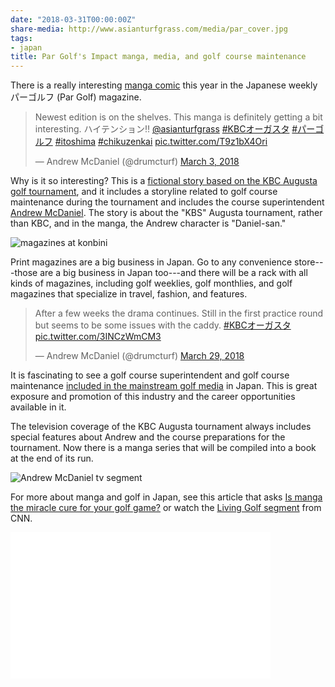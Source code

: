 ```yaml
---
date: "2018-03-31T00:00:00Z"
share-media: http://www.asianturfgrass.com/media/par_cover.jpg
tags:
- japan
title: Par Golf's Impact manga, media, and golf course maintenance
---
```


There is a really interesting [manga comic](https://en.wikipedia.org/wiki/Manga) this year in the Japanese weekly パーゴルフ (Par Golf) magazine.

<blockquote class="twitter-tweet" data-lang="en"><p lang="ja" dir="ltr">Newest edition is on the shelves. This manga is definitely getting a bit interesting. ハイテンション‼️ <a href="https://twitter.com/asianturfgrass?ref_src=twsrc%5Etfw">@asianturfgrass</a> <a href="https://twitter.com/hashtag/KBC%E3%82%AA%E3%83%BC%E3%82%AC%E3%82%B9%E3%82%BF?src=hash&amp;ref_src=twsrc%5Etfw">#KBCオーガスタ</a> <a href="https://twitter.com/hashtag/%E3%83%91%E3%83%BC%E3%82%B4%E3%83%AB%E3%83%95?src=hash&amp;ref_src=twsrc%5Etfw">#パーゴルフ</a> <a href="https://twitter.com/hashtag/itoshima?src=hash&amp;ref_src=twsrc%5Etfw">#itoshima</a> <a href="https://twitter.com/hashtag/chikuzenkai?src=hash&amp;ref_src=twsrc%5Etfw">#chikuzenkai</a> <a href="https://t.co/T9z1bX4Ori">pic.twitter.com/T9z1bX4Ori</a></p>&mdash; Andrew McDaniel (@drumcturf) <a href="https://twitter.com/drumcturf/status/969937627464941568?ref_src=twsrc%5Etfw">March 3, 2018</a></blockquote>
<script async src="https://platform.twitter.com/widgets.js" charset="utf-8"></script>

Why is it so interesting? This is a [fictional story based on the KBC Augusta golf tournament](https://twitter.com/drumcturf/status/969937627464941568), and it includes a storyline related to golf course maintenance during the tournament and includes the course superintendent [Andrew McDaniel](https://twitter.com/drumcturf). The story is about the "KBS" Augusta tournament, rather than KBC, and in the manga, the Andrew character is "Daniel-san."

![magazines at konbini](/media/magazine_shelves.jpg)

Print magazines are a big business in Japan. Go to any convenience store---those are a big business in Japan too---and there will be a rack with all kinds of magazines, including golf weeklies, golf monthlies, and golf magazines that specialize in travel, fashion, and features.

<blockquote class="twitter-tweet" data-lang="en"><p lang="en" dir="ltr">After a few weeks the drama continues. Still in the first practice round but seems to be some issues with the caddy. <a href="https://twitter.com/hashtag/KBC%E3%82%AA%E3%83%BC%E3%82%AC%E3%82%B9%E3%82%BF?src=hash&amp;ref_src=twsrc%5Etfw">#KBCオーガスタ</a> <a href="https://t.co/3INCzWmCM3">pic.twitter.com/3INCzWmCM3</a></p>&mdash; Andrew McDaniel (@drumcturf) <a href="https://twitter.com/drumcturf/status/979488785493737473?ref_src=twsrc%5Etfw">March 29, 2018</a></blockquote>
<script async src="https://platform.twitter.com/widgets.js" charset="utf-8"></script>

It is fascinating to see a golf course superintendent and golf course maintenance [included in the mainstream golf media](https://twitter.com/drumcturf/status/979488785493737473) in Japan. This is great exposure and promotion of this industry and the career opportunities available in it.

The television coverage of the KBC Augusta tournament always includes special features about Andrew and the course preparations for the tournament. Now there is a manga series that will be compiled into a book at the end of its run.

![Andrew McDaniel tv segment](/media/dru_tv.jpg)

For more about manga and golf in Japan, see this article that asks [Is manga the miracle cure for your golf game?](https://www.cnn.com/2017/04/26/golf/golf-japan-manga-golf-lesson-comic/index.html) or watch the [Living Golf segment](https://www.cnn.com/videos/sports/2017/05/04/japan-tokyo-2020-olympics-isao-aoki-manga-living-golf-may-2017-spc.cnn) from CNN.

<iframe width="416" height="234" src="//fave.api.cnn.io/v1/fav/?video=sports/2017/05/04/japan-tokyo-2020-olympics-isao-aoki-manga-living-golf-may-2017-spc.cnn&customer=cnn&edition=domestic&env=prod" frameborder="0"></iframe>







